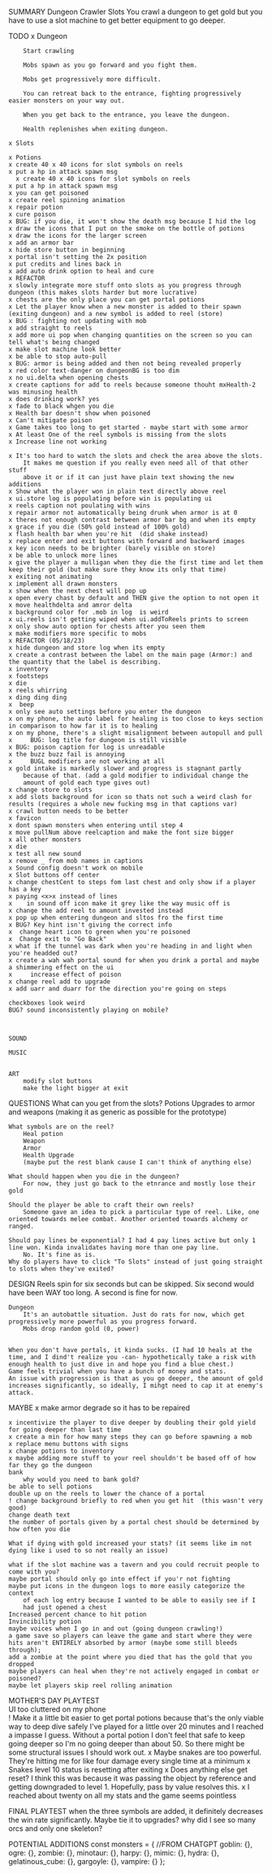 SUMMARY
    Dungeon Crawler Slots 
        You crawl a dungeon to get gold but you have to use a slot machine to get better equipment to go deeper.

TODO
    x Dungeon

        Start crawling

        Mobs spawn as you go forward and you fight them.

        Mobs get progressively more difficult.

        You can retreat back to the entrance, fighting progressively easier monsters on your way out.

        When you get back to the entrance, you leave the dungeon.

        Health replenishes when exiting dungeon.

    x Slots

    x Potions
    x create 40 x 40 icons for slot symbols on reels
    x put a hp in attack spawn msg
      x create 40 x 40 icons for slot symbols on reels
    x put a hp in attack spawn msg
    x you can get poisoned    
    x create reel spinning animation
    x repair potion
    x cure poison
    x BUG: if you die, it won't show the death msg because I hid the log
    x draw the icons that I put on the smoke on the bottle of potions
    x draw the icons for the larger screen
    x add an armor bar
    x hide store button in beginning
    x portal isn't setting the 2x position
    x put credits and lines back in
    x add auto drink option to heal and cure
    x REFACTOR
    x slowly integrate more stuff onto slots as you progress through dungeon (this makes slots harder but more lucrative)
    x chests are the only place you can get portal potions
    x Let the player know when a new monster is added to their spawn (exiting dungeon) and a new symbol is added to reel (store)
    x BUG : fighting not updating with mob
    x add straight to reels
    x add more ui pop when changing quantities on the screen so you can tell what's being changed 
    x make slot machine look better
    x be able to stop auto-pull
    x BUG: armor is being added and then not being revealed properly
    x red color text-danger on dungeonBG is too dim
    x no ui.delta when opening chests
    x create captions for add to reels because someone thouht mxHealth-2 was minusing health
    x does drinking work? yes
    x fade to black whgen you die
    x Health bar doesn't show when poisoned 
    x Can't mitigate poison
    x Game takes too long to get started - maybe start with some armor
    x At least One of the reel symbols is missing from the slots 
    x Increase line not working
    
    x It's too hard to watch the slots and check the area above the slots. 
        It makes me question if you really even need all of that other stuff 
        above it or if it can just have plain text showing the new additions    
    x Show what the player won in plain text directly above reel
    x ui.store log is populating before win is populating ui
    x reels caption not poulating with wins
    x repair armor not automatically being drunk when armor is at 0
    x theres not enough contrast between armor bar bg and when its empty
    x grace if you die (50% gold instead of 100% gold)
    x flash health bar when you're hit  (did shake instead)
    x replace enter and exit buttons with forward and backward images   
    x key icon needs to be brighter (barely visible on store)
    x be able to unlock more lines    
    x give the player a mulligan when they die the first time and let them keep their gold (but make sure they know its only that time)
    x exiting not animating
    x implement all drawn monsters
    x show when the next chest will pop up
    x open every chast by default and THEN give the option to not open it
    x move healthdelta and amror delta
    x background color for .mob in log  is weird
    x ui.reels isn't getting wiped when ui.addToReels prints to screen
    x only show auto option for chests after you seen them
    x make modifiers more specific to mobs
    x REFACTOR (05/18/23)
    x hide dungeon and store log when its empty
    x create a contrast between the label on the main page (Armor:) and the quantity that the label is describing.
    x inventory
    x footsteps
    x die
    x reels whirring
    x ding ding ding
    x  beep
    x only see auto settings before you enter the dungeon
    x on my phone, the auto label for healing is too close to keys section in comparison to how far it is to healing
    x on my phone, there's a slight misalignment between autopull and pull
    x     BUG: log title for dungeon is still visible
    x BUG: poison caption for log is unreadable
    x the buzz buzz fail is annoying
    x     BUGL modifiers are not working at all
    x gold intake is markedly slower and progress is stagnant partly 
        because of that. (add a gold modifier to individual change the 
        amount of gold each type gives out)
    x change store to slots
    x add slots background for icon so thats not such a weird clash for results (requires a whole new fucking msg in that captions var)
    x crawl button needs to be better
    x favicon
    x dont spawn monsters when entering until step 4
    x move pullNum above reelcaption and make the font size bigger
    x all other monsters
    x die    
    x test all new sound
    x remove _ from mob names in captions
    x Sound config doesn't work on mobile 
    x Slot buttons off center 
    x change chestCent to steps fom last chest and only show if a player has a key
    x paying <x>x instead of lines
    x    in sound off icon make it grey like the way music off is
    x change the add reel to amount invested instead 
    x pop up when entering dungeon and sltos fro the first time
    x BUG? Key hint isn't giving the correct info
    x  change heart icon to green when you're poisoned
    x  Change exit to "Go Back"
    x what if the tunnel was dark when you're heading in and light when you're headded out?
    x create a wah wah portal sound for when you drink a portal and maybe a shimmering effect on the ui
    x     increase effect of poison
    x change reel add to upgrade
    x add uarr and duarr for the direction you're going on steps

    checkboxes look weird
    BUG? sound inconsistently playing on mobile?
    


    SOUND            
    
    MUSIC
       

    ART 
        modify slot buttons    
        make the light bigger at exit    

    

    
QUESTIONS
    What can you get from the slots?
        Potions
        Upgrades to armor and weapons (making it as generic as possible for the prototype)

    What symbols are on the reel?
        Heal potion
        Weapon
        Armor
        Health Upgrade        
        (maybe put the rest blank cause I can't think of anything else)

    What should happen when you die in the dungeon?
        For now, they just go back to the etnrance and mostly lose their gold

    Should the player be able to craft their own reels?
        Someone gave an idea to pick a particular type of reel. Like, one oriented towards melee combat. Another oriented towards alchemy or ranged.

    Should pay lines be exponential? I had 4 pay lines active but only 1 line won. Kinda invalidates having more than one pay line.
        No. It's fine as is.
    Why do players have to click "To Slots" instead of just going straight to slots when they've exited?


DESIGN
    Reels spin for six seconds but can be skipped.
        Six second would have been WAY too long. A second is fine for now.

    Dungeon
        It's an autobattle situation. Just do rats for now, which get progressively more powerful as you progress forward.
        Mobs drop random gold (0, power)


    When you don't have portals, it kinda sucks. (I had 10 heals at the time, and I dind't realize you -can- hypothetically take a risk with enough health to just dive in and hope you find a blue chest.)
    Game feels trivial when you have a bunch of money and stats.
    An issue with progression is that as you go deeper, the amount of gold increases significantly, so ideally, I mihgt need to cap it at enemy's attack.

MAYBE
    x make armor degrade so it has to be repaired
    
    x incentivize the player to dive deeper by doubling their gold yield for going deeper than last time
    x create a min for how many steps they can go before spawning a mob
    x replace menu buttons with signs
    x change potions to inventory   
    x maybe adding more stuff to your reel shouldn't be based off of how far they go the dungeon
    bank
        why would you need to bank gold?
    be able to sell potions        
    double up on the reels to lower the chance of a portal     
    ! change background briefly to red when you get hit  (this wasn't very good)
    change death text
    the number of portals given by a portal chest should be determined by how often you die
    
    What if dying with gold increased your stats? (it seems like im not dying like i used to so not really an issue)
    
    what if the slot machine was a tavern and you could recruit people to come with you?
    maybe portal should only go into effect if you'r not fighting
    maybe put icons in the dungeon logs to more easily categorize the context 
        of each log entry because I wanted to be able to easily see if I 
        had just opened a chest 
    Increased percent chance to hit potion
    Invincibility potion
    maybe voices when I go in and out (going dungeon crawling!)        
    a game save so players can leave the game and start where they were
    hits aren't ENTIRELY absorbed by armor (maybe some still bleeds through);
    add a zombie at the point where you died that has the gold that you dropped
    maybe players can heal when they're not actively engaged in combat or poisoned?
    maybe let players skip reel rolling animation

MOTHER'S DAY PLAYTEST    
    UI too cluttered on my phone    
    ! Make it a little bit easier to get portal potions because that's the only viable way to deep dive safely 
    I've played for a little over 20 minutes and I reached a impasse I guess. Without a portal potion I don't feel that safe to keep going deeper so I'm no going deeper than about 50. So there might be some structural issues I should work out. 
    x Maybe snakes are too powerful. They're hitting me for like four damage every single time at a minimum
    x Snakes level 10 status is resetting after exiting
    x Does anything else get reset? I think this was because it was passing the object by reference and getting downgraded to level 1. Hopefully, pass by value resolves this.
    x I reached about twenty on all my stats and the game seems pointless 


FINAL PLAYTEST
    when the three symbols are added, it definitely decreases the win rate significantly. Maybe tie it to upgrades?
    why did I see so many orcs and only one skeleton?

POTENTIAL ADDITIONS
    const monsters = { //FROM CHATGPT
        goblin: {},
        ogre: {},
        zombie: {},
        minotaur: {},
        harpy: {},
        mimic: {},
        hydra: {},
        gelatinous_cube: {},
        gargoyle: {},
        vampire: {}
    };
